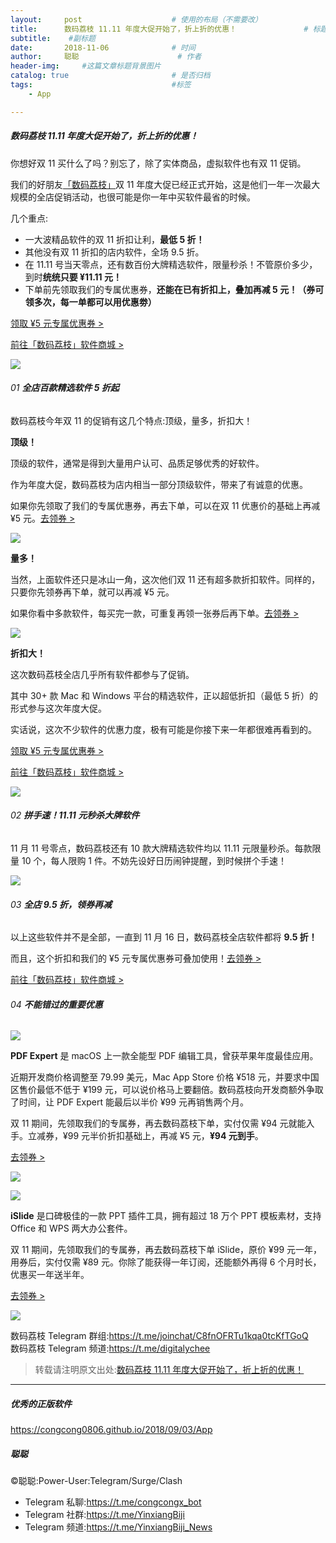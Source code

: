 ```yaml
---
layout:     post                    # 使用的布局（不需要改）
title:      数码荔枝 11.11 年度大促开始了，折上折的优惠！               # 标题 
subtitle:    #副标题
date:       2018-11-06              # 时间
author:     聪聪                      # 作者
header-img:     #这篇文章标题背景图片
catalog: true                       # 是否归档
tags:                               #标签
    - App

---
```


##### 数码荔枝 11.11 年度大促开始了，折上折的优惠！

你想好双 11 买什么了吗？别忘了，除了实体商品，虚拟软件也有双 11 促销。

我们的好朋友[「数码荔枝」](https://www.lizhi.io)双 11 年度大促已经正式开始，这是他们一年一次最大规模的全店促销活动，也很可能是你一年中买软件最省的时候。

几个重点:

- 一大波精品软件的双 11 折扣让利，**最低 5 折！**
- 其他没有双 11 折扣的店内软件，全场 9.5 折。
- 在 11.11 号当天零点，还有数百份大牌精选软件，限量秒杀！不管原价多少，到时**统统只要 ¥11.11 元！**
- 下单前先领取我们的专属优惠券，**还能在已有折扣上，叠加再减 5 元！（券可领多次，每一单都可以用优惠劵）**

[领取 ¥5 元专属优惠券 >](https://partner.lizhi.io/congcong/cp)<br>

[前往「数码荔枝」软件商城 >](https://lizhi.io/store)

![](http://ww1.sinaimg.cn/large/9b84e6acgy1fwy9rex3xaj20ku0gotaq.jpg)

###### 01 **全店百款精选软件 5 折起**

数码荔枝今年双 11 的促销有这几个特点:顶级，量多，折扣大！

**顶级！**

顶级的软件，通常是得到大量用户认可、品质足够优秀的好软件。

作为年度大促，数码荔枝为店内相当一部分顶级软件，带来了有诚意的优惠。

如果你先领取了我们的专属优惠券，再去下单，可以在双 11 优惠价的基础上再减 ¥5 元。[去领券 >](https://partner.lizhi.io/congcong/cp) 

![](http://ww1.sinaimg.cn/large/9b84e6acgy1fwy9r9lxd9j214j30ke22.jpg)

**量多！**

当然，上面软件还只是冰山一角，这次他们双 11 还有超多款折扣软件。同样的，只要你先领券再下单，就可以再减 ¥5 元。

如果你看中多款软件，每买完一款，可重复再领一张券后再下单。[去领券 >](https://partner.lizhi.io/congcong/cp) 

![](http://ww1.sinaimg.cn/large/9b84e6acgy1fwy9r5hnakj20h81kqak6.jpg)

**折扣大！**

这次数码荔枝全店几乎所有软件都参与了促销。

其中 30+ 款 Mac 和 Windows 平台的精选软件，正以超低折扣（最低 5 折）的形式参与这次年度大促。

实话说，这次不少软件的优惠力度，极有可能是你接下来一年都很难再看到的。

[领取 ¥5 元专属优惠券 >](https://partner.lizhi.io/congcong/cp)<br>

[前往「数码荔枝」软件商城 >](https://lizhi.io/store)

![](http://ww1.sinaimg.cn/large/9b84e6acgy1fwy9r0x389g20dw07iqmk.gif)

###### 02 **拼手速！11.11 元秒杀大牌软件**

11 月 11 号零点，数码荔枝还有 10 款大牌精选软件均以 11.11 元限量秒杀。每款限量 10 个，每人限购 1 件。不妨先设好日历闹钟提醒，到时候拼个手速！

![](http://ww1.sinaimg.cn/large/9b84e6acgy1fwy9quu21kj21680tgtsb.jpg)

###### 03 **全店 9.5 折，领券再减**

以上这些软件并不是全部，一直到 11 月 16 日，数码荔枝全店软件都将 **9.5 折！**

而且，这个折扣和我们的 ¥5 元专属优惠券可叠加使用！[去领券 >](https://partner.lizhi.io/congcong/cp)<br>

[前往「数码荔枝」软件商城 >](https://lizhi.io/store)

###### 04 **不能错过的重要优惠**

![](http://ww1.sinaimg.cn/large/9b84e6acgy1fwy9qomnwwj2074074jsa.jpg)

**PDF Expert** 是 macOS 上一款全能型 PDF 编辑工具，曾获苹果年度最佳应用。

近期开发商价格调整至 79.99 美元，Mac App Store 价格 ¥518 元，并要求中国区售价最低不低于 ¥199 元，可以说价格马上要翻倍。数码荔枝向开发商额外争取了时间，让 PDF Expert 能最后以半价 ¥99 元再销售两个月。

双 11 期间，先领取我们的专属券，再去数码荔枝下单，实付仅需 ¥94 元就能入手。立减券，¥99 元半价折扣基础上，再减 ¥5 元，**¥94 元到手**。

[去领券 >](https://partner.lizhi.io/congcong/pdf_expert_for_mac)

![](http://ww1.sinaimg.cn/large/9b84e6acgy1fwy9qioky0j21720mbax9.jpg)

![](http://ww1.sinaimg.cn/large/9b84e6acgy1fwy9qcrt2ej203c03caa1.jpg)

**iSlide** 是口碑极佳的一款 PPT 插件工具，拥有超过 18 万个 PPT 模板素材，支持 Office 和 WPS 两大办公套件。

双 11 期间，先领取我们的专属券，再去数码荔枝下单 iSlide，原价 ¥99 元一年，用券后，实付仅需 ¥89 元。你除了能获得一年订阅，还能额外再得 6 个月时长，优惠买一年送半年。

[去领券 >](https://partner.lizhi.io/congcong/islide)

![](http://ww1.sinaimg.cn/large/9b84e6acgy1fwy9q4ur6pj20xc09rjth.jpg)

数码荔枝 Telegram 群组:<https://t.me/joinchat/C8fnOFRTu1kqa0tcKfTGoQ><br>
数码荔枝 Telegram 频道:<https://t.me/digitalychee>

> 转载请注明原文出处:[数码荔枝 11.11 年度大促开始了，折上折的优惠！](https://congcong0806.github.io/2018/11/06/LizhiSale)

---

##### 优秀的正版软件
<https://congcong0806.github.io/2018/09/03/App>

##### 聪聪
&copy;聪聪:Power-User:Telegram/Surge/Clash

* Telegram 私聊:<https://t.me/congcongx_bot>
* Telegram 社群:<https://t.me/YinxiangBiji>
* Telegram 频道:<https://t.me/YinxiangBiji_News>